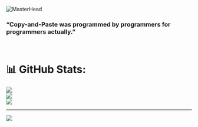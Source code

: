![MasterHead](https://user-images.githubusercontent.com/10498744/210012254-234538ff-d198-48aa-8964-37e6fd45d227.gif)

  <h3>“Copy-and-Paste was programmed by programmers for programmers actually.”</h3> <br>

# 📊 GitHub Stats:
![](https://github-readme-stats.vercel.app/api?username=dfernandoct&theme=dark&hide_border=false&include_all_commits=true&count_private=true)<br/>
![](https://github-readme-streak-stats.herokuapp.com/?user=dfernandoct&theme=dark&hide_border=false)<br/>
![](https://github-readme-stats.vercel.app/api/top-langs/?username=dfernandoct&theme=dark&hide_border=false&include_all_commits=true&count_private=true&layout=compact)

---
[![](https://visitcount.itsvg.in/api?id=dfernandoct&icon=0&color=0)](https://visitcount.itsvg.in)

<!-- Proudly created with GPRM ( https://gprm.itsvg.in ) -->
